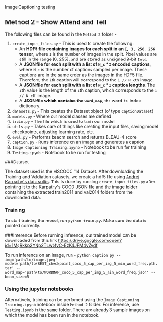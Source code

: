 Image Captioning
testing


## Method 2 - Show Attend and Tell

The following files can be found in the `Method 2` folder -
1. `create_input_files.py` - This is used to create the following:
	- An **HDF5 file containing images for each split in an `I, 3, 256, 256` tensor**, where `I` is the number of images in the split. Pixel values are still in the range [0, 255], and are stored as unsigned 8-bit `Int`s.
	- A **JSON file for each split with a list of `N_c` * `I` encoded captions**, where `N_c` is the number of captions sampled per image. These captions are in the same order as the images in the HDF5 file. Therefore, the `i`th caption will correspond to the `i // N_c`th image.
	- A **JSON file for each split with a list of `N_c` * `I` caption lengths**. The `i`th value is the length of the `i`th caption, which corresponds to the `i // N_c`th image.
	- A **JSON file which contains the `word_map`**, the word-to-index dictionary.
2. `datasets.py` - This creates the Dataset object (of type `CaptionDataset`)
3. `models.py` - Where our model classes are defined
4. `train.py` - The file which is used to train our model
5. `utils.py` - Takes care of things like creating the input files, saving model checkpoints, adjusting learning rate, etc.
6. `eval.py` - Performs beacm search and returns BLEAU-4 score
7. `caption.py` - Runs inference on an image and generates a caption
8. `Image Captioning Training.ipynb` -  Notebook to be run for training
9. `Testing.ipynb` -  Notebook to be run for testing

###Dataset

The dataset used is the MSCOCO '14 Dataset. After downloading the Training and Valdiation datasets, we create a hdf5 file using [Andrej Karpathy's data splits](http://cs.stanford.edu/people/karpathy/deepimagesent/caption_datasets.zip "Andrej Karpathy's data splits"). This is done by running `create_input_files.py` after pointing it to the Karpathy's COCO JSON file and the image folder containing the extracted train2014 and val2014 folders from the downloaded data.

### Training
To start training the model, run `python train.py`. Make sure the data is pointed correctly.

###Inference
Before running inference, our trained model can be downloaded from this link https://drive.google.com/open?id=1MqRkkp2YNp2TLwbfvC-EzK4JFM4vZydf

To run inference on an image, run -
`python caption.py --img='path/to/image.jpeg' --model='path/to/BEST_checkpoint_coco_5_cap_per_img_5_min_word_freq.pth.tar' --word_map='path/to/WORDMAP_coco_5_cap_per_img_5_min_word_freq.json' --beam_size=5`

### Using the jupyter notebooks
Alternatively, training can be perfomed using the `Image Captioning Training.ipynb` notebook inside `Method 2` folder. For inference, use `Testing.ipynb` in the same folder. There are already 3 sample images on which the model has been run in the notebook.


